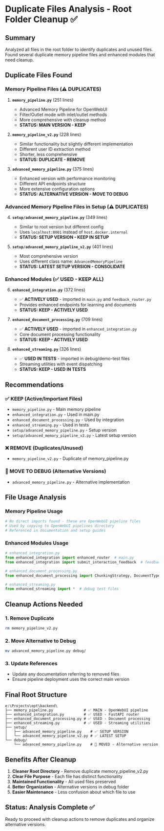 # Duplicate Files Analysis - Root Folder Cleanup ✅

## Summary

Analyzed all files in the root folder to identify duplicates and unused files. Found several duplicate memory pipeline files and enhanced modules that need cleanup.

## Duplicate Files Found

### Memory Pipeline Files (⚠️ DUPLICATES)

1. **`memory_pipeline.py`** (251 lines)
   - Advanced Memory Pipeline for OpenWebUI
   - Filter/Outlet mode with inlet/outlet methods
   - More comprehensive with cleanup method
   - **STATUS: MAIN VERSION - KEEP**

2. **`memory_pipeline_v2.py`** (228 lines)  
   - Similar functionality but slightly different implementation
   - Different user ID extraction method
   - Shorter, less comprehensive
   - **STATUS: DUPLICATE - REMOVE**

3. **`advanced_memory_pipeline.py`** (375 lines)
   - Enhanced version with performance monitoring
   - Different API endpoints structure
   - More extensive configuration options
   - **STATUS: ALTERNATIVE VERSION - MOVE TO DEBUG**

### Advanced Memory Pipeline Files in Setup (⚠️ DUPLICATES)

4. **`setup/advanced_memory_pipeline.py`** (349 lines)
   - Similar to root version but different config
   - Uses `localhost:8001` instead of `host.docker.internal`
   - **STATUS: SETUP VERSION - KEEP IN SETUP**

5. **`setup/advanced_memory_pipeline_v2.py`** (401 lines)
   - Most comprehensive version
   - Uses different class name: `AdvancedMemoryPipeline`
   - **STATUS: LATEST SETUP VERSION - CONSOLIDATE**

### Enhanced Modules (✅ USED - KEEP ALL)

6. **`enhanced_integration.py`** (372 lines)
   - ✅ **ACTIVELY USED** - imported in `main.py` and `feedback_router.py`
   - Provides enhanced endpoints for learning and documents
   - **STATUS: KEEP - ACTIVELY USED**

7. **`enhanced_document_processing.py`** (709 lines)
   - ✅ **ACTIVELY USED** - imported in `enhanced_integration.py`
   - Core document processing functionality
   - **STATUS: KEEP - ACTIVELY USED**

8. **`enhanced_streaming.py`** (326 lines)
   - ✅ **USED IN TESTS** - imported in debug/demo-test files
   - Streaming utilities with event dispatching
   - **STATUS: KEEP - USED IN TESTS**

## Recommendations

### ✅ KEEP (Active/Important Files)
- `memory_pipeline.py` - Main memory pipeline
- `enhanced_integration.py` - Used in main.py
- `enhanced_document_processing.py` - Used by integration
- `enhanced_streaming.py` - Used in tests
- `setup/advanced_memory_pipeline.py` - Setup version
- `setup/advanced_memory_pipeline_v2.py` - Latest setup version

### ❌ REMOVE (Duplicates/Unused)
- `memory_pipeline_v2.py` - Duplicate of memory_pipeline.py

### 📁 MOVE TO DEBUG (Alternative Versions)
- `advanced_memory_pipeline.py` - Alternative implementation

## File Usage Analysis

### Memory Pipeline Usage
```bash
# No direct imports found - these are OpenWebUI pipeline files
# Used by copying to OpenWebUI pipelines directory
# Referenced in documentation and setup guides
```

### Enhanced Modules Usage
```python
# enhanced_integration.py
from enhanced_integration import enhanced_router  # main.py
from enhanced_integration import submit_interaction_feedback  # feedback_router.py

# enhanced_document_processing.py  
from enhanced_document_processing import ChunkingStrategy, DocumentType, enhanced_chunker  # enhanced_integration.py

# enhanced_streaming.py
from enhanced_streaming import *  # debug test files
```

## Cleanup Actions Needed

### 1. Remove Duplicate
```bash
rm memory_pipeline_v2.py
```

### 2. Move Alternative to Debug
```bash
mv advanced_memory_pipeline.py debug/
```

### 3. Update References
- Update any documentation referring to removed files
- Ensure pipeline deployment uses the correct main version

## Final Root Structure

```
e:\Projects\opt\backend\
├── memory_pipeline.py              # ✅ MAIN - OpenWebUI pipeline
├── enhanced_integration.py         # ✅ USED - FastAPI router
├── enhanced_document_processing.py # ✅ USED - Document processing
├── enhanced_streaming.py           # ✅ USED - Streaming utilities
├── setup/
│   ├── advanced_memory_pipeline.py    # ✅ SETUP VERSION
│   └── advanced_memory_pipeline_v2.py # ✅ LATEST SETUP
└── debug/
    └── advanced_memory_pipeline.py    # 📁 MOVED - Alternative version
```

## Benefits After Cleanup

1. **Cleaner Root Directory** - Remove duplicate memory_pipeline_v2.py
2. **Clear File Purpose** - Each file has distinct functionality
3. **Maintained Functionality** - All used files preserved
4. **Better Organization** - Alternative versions in debug folder
5. **Easier Maintenance** - Less confusion about which file to use

## Status: Analysis Complete ✅

Ready to proceed with cleanup actions to remove duplicates and organize alternative versions.
